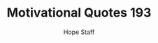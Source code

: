 ---
image: /assets/img/mq/mq_193_hemingway.png
title: Motivational Quotes 193
categories:
  - Motivational Quotes
author: Hope Staff
notes: Motivational Quotes 193
embed: >-
  EMBED_GOES_HERE
transcript: >-
  SOME LINES OF TEXT START HERE
---